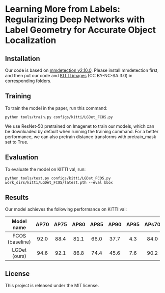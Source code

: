 # Learning More from Labels: Regularizing Deep Networks with Label Geometry for Accurate Object Localization

## Installation

Our code is based on [mmdetection v2.10.0](https://github.com/open-mmlab/mmdetection/tree/v2.10.0). Please install mmdetection first, and then put our code and [KITTI images](http://www.cvlibs.net/datasets/kitti/) (CC BY-NC-SA 3.0) in corresponding folders.

## Training

To train the model in the paper, run this command:

```train
python tools/train.py configs/kitti/LGDet_FCOS.py
```

We use ResNet-50 pretrained on Imagenet to train our models, which can be downloaded by default when running the training command. For a better performance, we can also pretrain distance transforms with pretrain_mask set to True.

## Evaluation

To evaluate the model on KITTI val, run:

```eval
python tools/test.py configs/kitti/LGDet_FCOS.py work_dirs/kitti/LGDet_FCOS/latest.pth --eval bbox
```

## Results

Our model achieves the following performance on KITTI val:

| Model name      | AP70 | AP75 | AP80 | AP85 | AP90 | AP95 | APs70 | APm70 | APl70 | Easy | Moderate | Hard |
|:---------------:|:----:|:----:|:----:|:----:|:----:|:----:|:-----:|:-----:|:-----:|:----:|:--------:|:----:|
| FCOS (baseline) | 92.0 | 88.4 | 81.1 | 66.0 | 37.7 | 4.3  | 84.0  | 92.3  | 95.5  | 91.42| 86.59    | 85.89|
| LGDet (ours)    | 94.6 | 92.1 | 86.8 | 74.4 | 45.6 | 7.6  | 90.2  | 94.6  | 96.4  | 91.29| 87.61    | 88.03|


## License

This project is released under the MIT license.

